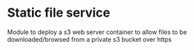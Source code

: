 # Static file service

Module to deploy a s3 web server container to allow files to be downloaded/browsed from a private
s3 bucket over https
